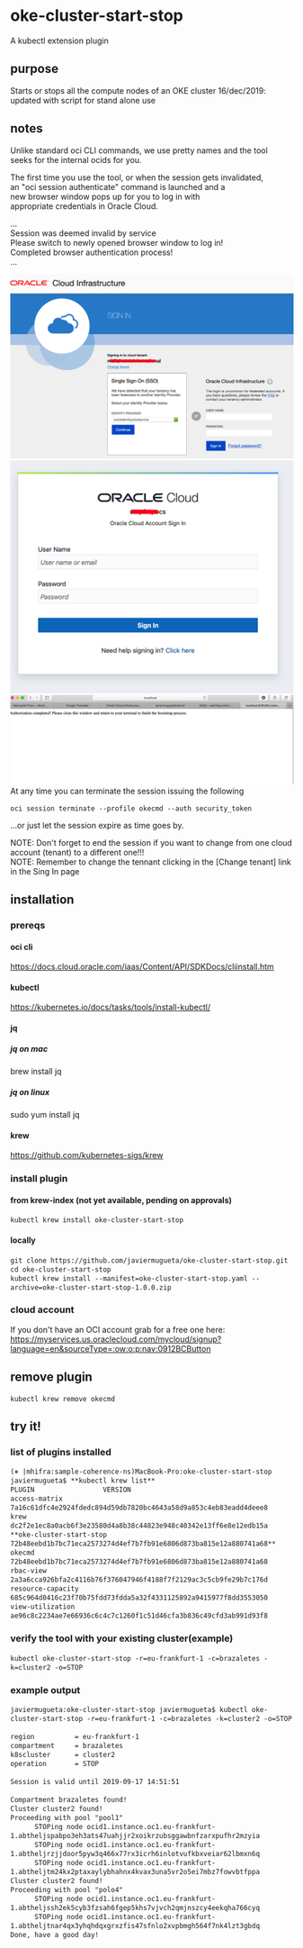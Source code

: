 # oke-cluster-start-stop
A kubectl extension plugin

## purpose
Starts or stops all the compute nodes of an OKE cluster
16/dec/2019: updated with script for stand alone use
## notes
Unlike standard oci CLI commands, we use pretty names and the tool  
seeks for the internal ocids for you.  

The first time you use the tool, or when the session gets invalidated,  
an "oci session authenticate" command is launched and a  
new browser window pops up for you to log in with  
appropriate credentials in Oracle Cloud.  

...  
Session was deemed invalid by service  
    Please switch to newly opened browser window to log in!  
    Completed browser authentication process!  
...  

![Click on Continue](https://github.com/javiermugueta/oke-cluster-start-stop/blob/master/a.jpg)
<br>
![Sign in](https://github.com/javiermugueta/oke-cluster-start-stop/blob/master/c.jpg)
<br>
![Close the browser tab when done](https://github.com/javiermugueta/oke-cluster-start-stop/blob/master/b.jpg)
<br>
At any time you can terminate the session issuing the following  
```
oci session terminate --profile okecmd --auth security_token
```
...or just let the session expire as time goes by.  

NOTE: Don't forget to end the session if you want to change from one cloud account (tenant) to a different one!!!  
NOTE: Remember to change the tennant clicking in the [Change tenant] link in the Sing In page
## installation 
### prereqs
#### oci cli
https://docs.cloud.oracle.com/iaas/Content/API/SDKDocs/cliinstall.htm
#### kubectl
https://kubernetes.io/docs/tasks/tools/install-kubectl/
#### jq
##### jq on mac
brew install jq
##### jq on linux
sudo yum install jq
#### krew
https://github.com/kubernetes-sigs/krew <br>
### install plugin
#### from krew-index (not yet available, pending on approvals)
```
kubectl krew install oke-cluster-start-stop
```
#### locally
```
git clone https://github.com/javiermugueta/oke-cluster-start-stop.git
cd oke-cluster-start-stop
kubectl krew install --manifest=oke-cluster-start-stop.yaml --archive=oke-cluster-start-stop-1.0.0.zip
```
### cloud account
If you don't have an OCI account grab for a free one here: https://myservices.us.oraclecloud.com/mycloud/signup?language=en&sourceType=:ow:o:p:nav:0912BCButton  

## remove plugin
```
kubectl krew remove okecmd
```
## try it!
### list of plugins installed
```
(⎈ |mhifra:sample-coherence-ns)MacBook-Pro:oke-cluster-start-stop javiermugueta$ **kubectl krew list**
PLUGIN                 VERSION
access-matrix          7a16c61dfc4e2924fdedc894d59db7820bc4643a58d9a853c4eb83eadd4deee8
krew                   dc2f2e1ec8a0acb6f3e23580d4a8b38c44823e948c40342e13ff6e8e12edb15a
**oke-cluster-start-stop 72b48eebd1b7bc71eca2573274d4ef7b7fb91e6806d873ba815e12a880741a68**
okecmd                 72b48eebd1b7bc71eca2573274d4ef7b7fb91e6806d873ba815e12a880741a68
rbac-view              2a3a6cca926bfa2c4116b76f376047946f4188f7f2129ac3c5cb9fe29b7c176d
resource-capacity      685c964d0416c23f70b75fdd73fdda5a32f4331125892a9415977f8dd3553050
view-utilization       ae96c8c2234ae7e66936c6c4c7c1260f1c51d46cfa3b836c49cfd3ab991d93f8
```
### verify the tool with your existing cluster(example)
```
kubectl oke-cluster-start-stop -r=eu-frankfurt-1 -c=brazaletes -k=cluster2 -o=STOP
```

### example output
```
javiermugueta:oke-cluster-start-stop javiermugueta$ kubectl oke-cluster-start-stop -r=eu-frankfurt-1 -c=brazaletes -k=cluster2 -o=STOP

region          = eu-frankfurt-1
compartment     = brazaletes
k8scluster      = cluster2
operation       = STOP

Session is valid until 2019-09-17 14:51:51

Compartment brazaletes found!
Cluster cluster2 found!
Proceeding with pool "pool1"
      STOPing node ocid1.instance.oc1.eu-frankfurt-1.abtheljspabpo3eh3ats47uahjjr2xoikrzubsggawbnfzarxpufhr2mzyia
      STOPing node ocid1.instance.oc1.eu-frankfurt-1.abtheljrzjjdoor5pyw3q466x77rx3icrh6inlotvufkbxveiar62lbmxn6q
      STOPing node ocid1.instance.oc1.eu-frankfurt-1.abtheljtm24kx2ptaxaylybhahnx4kvax3una5vr2o5ei7mbz7fowvbtfppa
Cluster cluster2 found!
Proceeding with pool "polo4"
      STOPing node ocid1.instance.oc1.eu-frankfurt-1.abtheljssh2ek5cyb3fzsah6fgep5khs7vjvch2qmjnszcy4eekqha766cyq
      STOPing node ocid1.instance.oc1.eu-frankfurt-1.abtheljtnar4qx3yhqhdqxgrxzfis47sfnlo2xvpbmgh564f7nk4lzt3gbdq
Done, have a good day!
```
